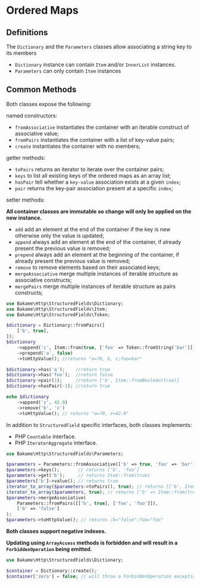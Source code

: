 # Ordered Maps

## Definitions

The `Dictionary` and the `Parameters` classes allow associating a string key to its members

- `Dictionary` instance can contain `Item` and/or `InnerList` instances.
- `Parameters` can only contain `Item` instances

## Common Methods

Both classes expose the following:

named constructors:

- `fromAssociative` instantiates the container with an iterable construct of associative value;
- `fromPairs` instantiates the container with a list of key-value pairs;
- `create` instantiates the container with no members;

getter methods:

- `toPairs` returns an iterator to iterate over the container pairs;
- `keys` to list all existing keys of the ordered maps as an array list;
- `hasPair` tell whether a `key-value` association exists at a given `index`;
- `pair` returns the key-pair association present at a specific `index`;

setter methods:

**All container classes are immutable so change will only be applied on the new instance.**

- `add` add an element at the end of the container if the key is new otherwise only the value is updated;
- `append` always add an element at the end of the container, if already present the previous value is removed;
- `prepend` always add an element at the beginning of the container, if already present the previous value is removed;
- `remove` to remove elements based on their associated keys;
- `mergeAssociative` merge multiple instances of iterable structure as associative constructs;
- `mergePairs` merge multiple instances of iterable structure as pairs constructs;

```php
use Bakame\Http\StructuredFields\Dictionary;
use Bakame\Http\StructuredFields\Item;
use Bakame\Http\StructuredFields\Token;

$dictionary = Dictionary::fromPairs([
    ['b', true],
]);
$dictionary
    ->append('c', Item::from(true, ['foo' => Token::fromString('bar')]))
    ->prepend('a', false)
    ->toHttpValue(); //returns "a=?0, b, c;foo=bar"

$dictionary->has('a');    //return true
$dictionary->has('foo');  //return false
$dictionary->pair(1);     //return ['b', Item::fromBoolean(true)]
$dictionary->hasPair(-1); //return true

echo $dictionary
    ->append('z', 42.0)
    ->remove('b', 'c')
    ->toHttpValue(); // returns "a=?0, z=42.0"
```

In addition to `StructuredField` specific interfaces, both classes implements:

- PHP `Countable` interface.
- PHP `IteratorAggregate` interface.

```php
use Bakame\Http\StructuredFields\Parameters;

$parameters = Parameters::fromAssociative(['b' => true, 'foo' => 'bar']);
$parameters->keys();       // returns ['b', 'foo']
$parameters->get('b');     // returns Item::from(true)
$parameters['b']->value(); // returns true
iterator_to_array($parameters->toPairs(), true); // returns [['b', Item::from(true)], ['foo', Item::from('bar')]]
iterator_to_array($parameters, true); // returns ['b' => Item::from(true), 'foo' => Item::from('bar')]
$parameters->mergeAssociative(
    Parameters::fromPairs([['b', true], ['foo', 'foo']]),
    ['b' => 'false']
);
$parameters->toHttpValue(); // returns ;b="false";foo="foo"
```

**Both classes support negative indexes.**

**Updating using `ArrayAccess` methods is forbidden and will result in a `ForbiddenOperation` being emitted.**

```php
use Bakame\Http\StructuredFields\Dictionary;

$container = Dictionary::create();
$container['zero'] = false; // will throw a ForbiddenOperation exception
```
